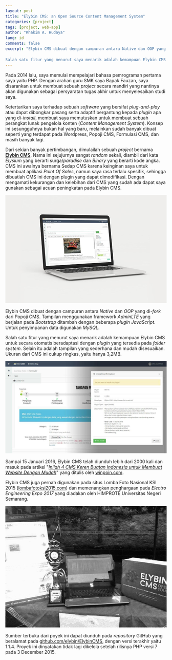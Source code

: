 ```yaml
---
layout: post
title: "Elybin CMS: an Open Source Content Management System"
categories: [project]
tags: [project, web-app]
author: "Khakim A. Hudaya"
lang: id
comments: false
excerpt: "Elybin CMS dibuat dengan campuran antara Native dan OOP yang di-fork dari Popoji CMS. Tampilan menggunakan framework AdminLTE yang berjalan pada Bootstrap ditambah dengan beberapa plugin JavaScript. Untuk penyimpanan data digunakan MySQL.

Salah satu fitur yang menurut saya menarik adalah kemampuan Elybin CMS untuk secara otomatis beradaptasi dengan plugin yang tersedia pada folder system. Selain itu adalah tampilan yang sederhana dan mudah disesuaikan. Ukuran dari CMS ini cukup ringkas, yaitu hanya 3,2MB."
---
```


Pada 2014 lalu, saya memulai mempelajari bahasa pemrograman pertama saya yaitu PHP. Dengan arahan guru SMK saya Bapak Fauzan, saya disarankan untuk membuat sebuah *project* secara mandiri yang nantinya akan digunakan sebagai persyaratan tugas akhir untuk menyelesaikan studi saya. 

Ketertarikan saya terhadap sebuah *software* yang bersifat *plug-and-play* atau dapat dibongkar pasang serta adaptif bergantung kepada *plugin* apa yang di-*install*, membuat saya memutuskan untuk membuat sebuah perangkat lunak pengelola konten (*Content Management System*). Konsep ini sesungguhnya bukan hal yang baru, melainkan sudah banyak dibuat seperti yang terdapat pada Wordpress, Popoji CMS, Formulasi CMS, dan masih banyak lagi.

Dari sekian banyak pertimbangan, dimulailah sebuah *project* bernama <a href="https://web.archive.org/web/20160722184522/http://www.elybin.com/">**Elybin CMS**</a>. Nama ini sejujurnya sangat *random* sekali, diambil dari kata *Elysium* yang berarti surga/*paradise* dan *Binary* yang berarti kode angka. CMS ini awalnya bernama Sedap CMS karena keinginan saya untuk membuat aplikasi *Point Of Sales*, namun saya rasa terlalu spesifik, sehingga dibuatlah CMS ini dengan plugin yang dapat dimodifikasi. Dengan mengamati kekurangan dan kelebihan dari CMS yang sudah ada dapat saya gunakan sebagai acuan peningkatan pada Elybin CMS.

![alt text](/assets/img/blog/elybin-ss2.jpg "Mengubah Tulisan pada Elybin CMS")

Elybin CMS dibuat dengan campuran antara *Native* dan *OOP* yang di-*fork* dari Popoji CMS. Tampilan menggunakan framework *AdminLTE* yang berjalan pada *Bootstrap* ditambah dengan beberapa *plugin* *JavaScript*. Untuk penyimpanan data digunakan *MySQL*.

Salah satu fitur yang menurut saya menarik adalah kemampuan Elybin CMS untuk secara otomatis beradaptasi dengan *plugin* yang tersedia pada *folder system*. Selain itu adalah tampilan yang sederhana dan mudah disesuaikan. Ukuran dari CMS ini cukup ringkas, yaitu hanya 3,2MB.

![alt text](/assets/img/blog/elybin-ss1.jpg "Tampilan Saat Menginstall Plugin")

Sampai 15 Januari 2016, Elybin CMS telah diunduh lebih dari 2000 kali dan masuk pada artikel "<a href="https://web.archive.org/web/20201028143313/https://winpoin.com/inilah-4-cms-keren-buatan-indonesia-untuk-membuat-website-dengan-mudah/">*Inilah 4 CMS Keren Buatan Indonesia untuk Membuat Website Dengan Mudah*</a>" yang ditulis oleh <a href="https://web.archive.org/web/20201028143313/https://winpoin.com/inilah-4-cms-keren-buatan-indonesia-untuk-membuat-website-dengan-mudah/">winpoin.com</a>. 

Elybin CMS juga pernah digunakan pada situs Lomba Foto Nasional KSI 2015 (<a href="https://web.archive.org/web/20160317210959/http://www.lombafotoksi2015.com/">lombafotoksi2015.com</a>) dan memenangkan penghargaan pada *Electro Engineering Expo 2017* yang diadakan oleh HIMPROTE Universitas Negeri Semarang.

![alt text](/assets/img/blog/eee2017.jpg "Penghargaan pada Electro Engineering Expo")

Sumber terbuka dari poyek ini dapat diunduh pada *repository* GitHub yang beralamat pada <a href="https://github.com/elybin/ElybinCMS" class="code">github.com/elybin/ElybinCMS</a>, dengan versi terakhir yaitu 1.1.4. Proyek ini dinyatakan tidak lagi dikelola setelah rilisnya PHP versi 7 pada 3 December 2015. 